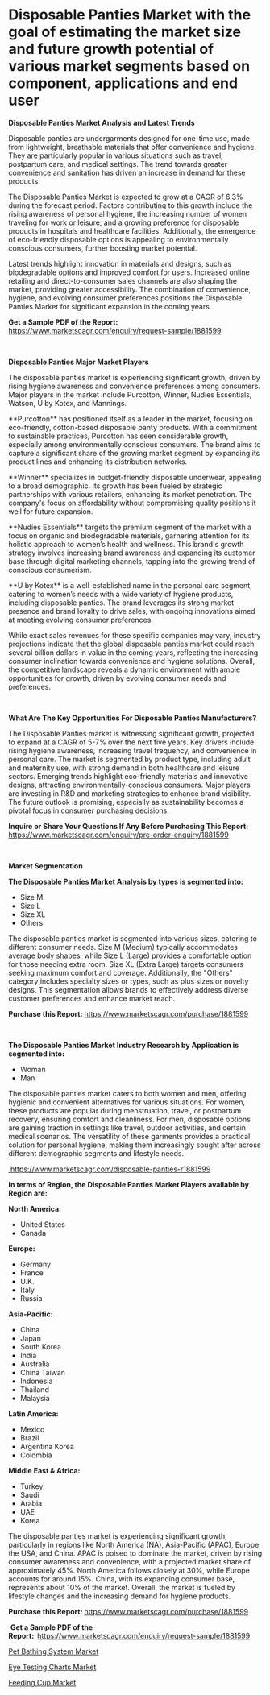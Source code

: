 <p><h1>Disposable Panties Market with the goal of estimating the market size and future growth potential of various market segments based on component, applications and end user</h1></p><p><strong>Disposable Panties Market Analysis and Latest Trends</strong></p>
<p><p>Disposable panties are undergarments designed for one-time use, made from lightweight, breathable materials that offer convenience and hygiene. They are particularly popular in various situations such as travel, postpartum care, and medical settings. The trend towards greater convenience and sanitation has driven an increase in demand for these products.</p><p>The Disposable Panties Market is expected to grow at a CAGR of 6.3% during the forecast period. Factors contributing to this growth include the rising awareness of personal hygiene, the increasing number of women traveling for work or leisure, and a growing preference for disposable products in hospitals and healthcare facilities. Additionally, the emergence of eco-friendly disposable options is appealing to environmentally conscious consumers, further boosting market potential.</p><p>Latest trends highlight innovation in materials and designs, such as biodegradable options and improved comfort for users. Increased online retailing and direct-to-consumer sales channels are also shaping the market, providing greater accessibility. The combination of convenience, hygiene, and evolving consumer preferences positions the Disposable Panties Market for significant expansion in the coming years.</p></p>
<p><strong>Get a Sample PDF of the Report:&nbsp;</strong> <a href="https://www.marketscagr.com/enquiry/request-sample/1881599?utm_campaign=2106&utm_medium=2&utm_source=Github&utm_content=ia&utm_term=05042025&utm_id=disposable-panties">https://www.marketscagr.com/enquiry/request-sample/1881599</a></p>
<p>&nbsp;</p>
<p><strong>Disposable Panties Major Market Players</strong></p>
<p><p>The disposable panties market is experiencing significant growth, driven by rising hygiene awareness and convenience preferences among consumers. Major players in the market include Purcotton, Winner, Nudies Essentials, Watson, U by Kotex, and Mannings.</p><p>**Purcotton** has positioned itself as a leader in the market, focusing on eco-friendly, cotton-based disposable panty products. With a commitment to sustainable practices, Purcotton has seen considerable growth, especially among environmentally conscious consumers. The brand aims to capture a significant share of the growing market segment by expanding its product lines and enhancing its distribution networks.</p><p>**Winner** specializes in budget-friendly disposable underwear, appealing to a broad demographic. Its growth has been fueled by strategic partnerships with various retailers, enhancing its market penetration. The company's focus on affordability without compromising quality positions it well for future expansion.</p><p>**Nudies Essentials** targets the premium segment of the market with a focus on organic and biodegradable materials, garnering attention for its holistic approach to women’s health and wellness. This brand's growth strategy involves increasing brand awareness and expanding its customer base through digital marketing channels, tapping into the growing trend of conscious consumerism.</p><p>**U by Kotex** is a well-established name in the personal care segment, catering to women’s needs with a wide variety of hygiene products, including disposable panties. The brand leverages its strong market presence and brand loyalty to drive sales, with ongoing innovations aimed at meeting evolving consumer preferences.</p><p>While exact sales revenues for these specific companies may vary, industry projections indicate that the global disposable panties market could reach several billion dollars in value in the coming years, reflecting the increasing consumer inclination towards convenience and hygiene solutions. Overall, the competitive landscape reveals a dynamic environment with ample opportunities for growth, driven by evolving consumer needs and preferences.</p></p>
<p>&nbsp;</p>
<p><strong>What Are The Key Opportunities For Disposable Panties Manufacturers?</strong></p>
<p><p>The Disposable Panties market is witnessing significant growth, projected to expand at a CAGR of 5-7% over the next five years. Key drivers include rising hygiene awareness, increasing travel frequency, and convenience in personal care. The market is segmented by product type, including adult and maternity use, with strong demand in both healthcare and leisure sectors. Emerging trends highlight eco-friendly materials and innovative designs, attracting environmentally-conscious consumers. Major players are investing in R&D and marketing strategies to enhance brand visibility. The future outlook is promising, especially as sustainability becomes a pivotal focus in consumer purchasing decisions.</p></p>
<p><strong>Inquire or Share Your Questions If Any Before Purchasing This Report:</strong> <a href="https://www.marketscagr.com/enquiry/pre-order-enquiry/1881599?utm_campaign=2106&utm_medium=2&utm_source=Github&utm_content=ia&utm_term=05042025&utm_id=disposable-panties">https://www.marketscagr.com/enquiry/pre-order-enquiry/1881599</a></p>
<p>&nbsp;</p>
<p><strong>Market Segmentation</strong></p>
<p><strong>The Disposable Panties Market Analysis by types is segmented into:</strong></p>
<p><ul><li>Size M</li><li>Size L</li><li>Size XL</li><li>Others</li></ul></p>
<p><p>The disposable panties market is segmented into various sizes, catering to different consumer needs. Size M (Medium) typically accommodates average body shapes, while Size L (Large) provides a comfortable option for those needing extra room. Size XL (Extra Large) targets consumers seeking maximum comfort and coverage. Additionally, the "Others" category includes specialty sizes or types, such as plus sizes or novelty designs. This segmentation allows brands to effectively address diverse customer preferences and enhance market reach.</p></p>
<p><strong>Purchase this Report:&nbsp;</strong><a href="https://www.marketscagr.com/purchase/1881599?utm_campaign=2106&utm_medium=2&utm_source=Github&utm_content=ia&utm_term=05042025&utm_id=disposable-panties">https://www.marketscagr.com/purchase/1881599</a></p>
<p>&nbsp;</p>
<p><strong>The Disposable Panties Market Industry Research by Application is segmented into:</strong></p>
<p><ul><li>Woman</li><li>Man</li></ul></p>
<p><p>The disposable panties market caters to both women and men, offering hygienic and convenient alternatives for various situations. For women, these products are popular during menstruation, travel, or postpartum recovery, ensuring comfort and cleanliness. For men, disposable options are gaining traction in settings like travel, outdoor activities, and certain medical scenarios. The versatility of these garments provides a practical solution for personal hygiene, making them increasingly sought after across different demographic segments and lifestyle needs.</p></p>
<p><a href="https://www.marketscagr.com/disposable-panties-r1881599?utm_campaign=2106&utm_medium=2&utm_source=Github&utm_content=ia&utm_term=05042025&utm_id=disposable-panties">&nbsp;https://www.marketscagr.com/disposable-panties-r1881599</a></p>
<p><strong>In terms of Region, the Disposable Panties Market Players available by Region are:</strong></p>
<p>
    <p> <strong> North America: </strong>
        <ul>
            <li>United States</li>
            <li>Canada</li>
        </ul>
        </p> 
    <p> <strong> Europe: </strong>
        <ul>
            <li>Germany</li>
            <li>France</li>
            <li>U.K.</li>
            <li>Italy</li>
            <li>Russia</li>
        </ul>
        </p> 
    <p> <strong> Asia-Pacific: </strong>
        <ul>
            <li>China</li>
            <li>Japan</li>
            <li>South Korea</li>
            <li>India</li>
            <li>Australia</li>
            <li>China Taiwan</li>
            <li>Indonesia</li>
            <li>Thailand</li>
            <li>Malaysia</li>
        </ul>
        </p> 
    <p> <strong> Latin America: </strong>
        <ul>
            <li>Mexico</li>
            <li>Brazil</li>
            <li>Argentina Korea</li>
            <li>Colombia</li>
        </ul>
        </p> 
    <p> <strong> Middle East & Africa: </strong>
        <ul>
            <li>Turkey</li>
            <li>Saudi</li>
            <li>Arabia</li>
            <li>UAE</li>
            <li>Korea</li>
        </ul>
    </p>
    </p>
<p><p>The disposable panties market is experiencing significant growth, particularly in regions like North America (NA), Asia-Pacific (APAC), Europe, the USA, and China. APAC is poised to dominate the market, driven by rising consumer awareness and convenience, with a projected market share of approximately 45%. North America follows closely at 30%, while Europe accounts for around 15%. China, with its expanding consumer base, represents about 10% of the market. Overall, the market is fueled by lifestyle changes and the increasing demand for hygiene products.</p></p>
<p><strong>Purchase this Report: </strong><a href="https://www.marketscagr.com/purchase/1881599?utm_campaign=2106&utm_medium=2&utm_source=Github&utm_content=ia&utm_term=05042025&utm_id=disposable-panties">https://www.marketscagr.com/purchase/1881599</a></p>
<p>&nbsp;<strong>Get a Sample PDF of the Report:&nbsp;&nbsp;</strong><a href="https://www.marketscagr.com/enquiry/request-sample/1881599?utm_campaign=2106&utm_medium=2&utm_source=Github&utm_content=ia&utm_term=05042025&utm_id=disposable-panties">https://www.marketscagr.com/enquiry/request-sample/1881599</a></p>
<p><strong></strong></p>
<p><p><a href="https://github.com/fallalenoswG/Market-Research-Report-List-1/blob/main/pet-bathing-system-market.md?utm_campaign=2106&utm_medium=2&utm_source=Github&utm_content=ia&utm_term=05042025&utm_id=disposable-panties">Pet Bathing System Market</a></p><p><a href="https://github.com/JosephineMcguire65/Market-Research-Report-List-2/blob/main/eye-testing-charts-market.md?utm_campaign=2106&utm_medium=2&utm_source=Github&utm_content=ia&utm_term=05042025&utm_id=disposable-panties">Eye Testing Charts Market</a></p><p><a href="https://github.com/YashRP12/Market-Research-Report-List-7/blob/main/feeding-cup-market.md?utm_campaign=2106&utm_medium=2&utm_source=Github&utm_content=ia&utm_term=05042025&utm_id=disposable-panties">Feeding Cup Market</a></p></p>